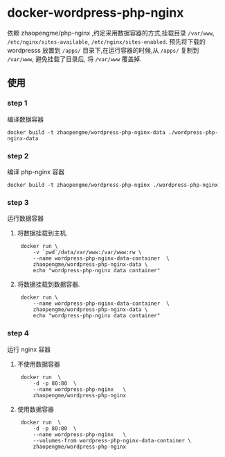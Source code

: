 # docker-wordpress-php-nginx
依赖 zhaopengme/php-nginx ,约定采用数据容器的方式,挂载目录 `/var/www`, `/etc/nginx/sites-available`, `/etc/nginx/sites-enabled`. 预先将下载的 wordpresss 放置到 `/apps/` 目录下,在运行容器的时候,从 `/apps/` 复制到 `/var/www`, 避免挂载了目录后, 将 `/var/www` 覆盖掉. 


## 使用

### step 1
编译数据容器

    docker build -t zhaopengme/wordpress-php-nginx-data ./wordpress-php-nginx-data

### step 2
编译 php-nginx 容器
    
    docker build -t zhaopengme/wordpress-php-nginx ./wordpress-php-nginx

### step 3
运行数据容器

1. 将数据挂载到主机.

        docker run \
            -v `pwd`/data/var/www:/var/www:rw \
            --name wordpress-php-nginx-data-container  \
            zhaopengme/wordpress-php-nginx-data \
            echo "wordpress-php-nginx data container"

2. 将数据挂载到数据容器.

        docker run \
            --name wordpress-php-nginx-data-container  \
            zhaopengme/wordpress-php-nginx-data \
            echo "wordpress-php-nginx data container"

### step 4
运行 nginx 容器

1. 不使用数据容器

        docker run  \
            -d -p 80:80  \
            --name wordpress-php-nginx   \
            zhaopengme/wordpress-php-nginx
            
2. 使用数据容器

        docker run  \
            -d -p 80:80  \
            --name wordpress-php-nginx   \
            --volumes-from wordpress-php-nginx-data-container \
            zhaopengme/wordpress-php-nginx

